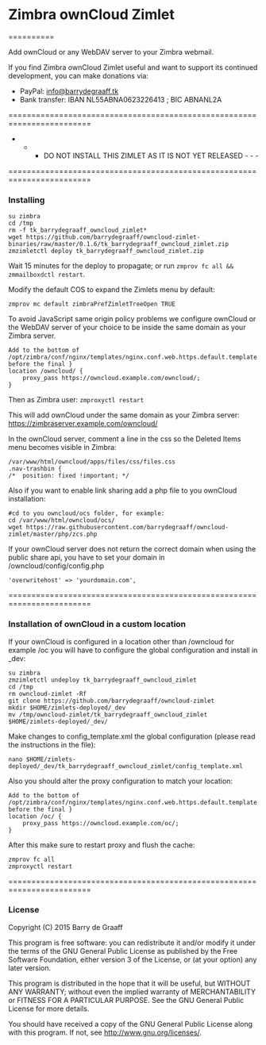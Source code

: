 # Zimbra ownCloud Zimlet
==========

Add ownCloud or any WebDAV server to your Zimbra webmail.

If you find Zimbra ownCloud Zimlet useful and want to support its continued development, you can make donations via:
- PayPal: info@barrydegraaff.tk
- Bank transfer: IBAN NL55ABNA0623226413 ; BIC ABNANL2A

========================================================================


  - - - DO NOT INSTALL THIS ZIMLET AS IT IS NOT YET RELEASED - - -


========================================================================

### Installing

    su zimbra
    cd /tmp
    rm -f tk_barrydegraaff_owncloud_zimlet*
    wget https://github.com/barrydegraaff/owncloud-zimlet-binaries/raw/master/0.1.6/tk_barrydegraaff_owncloud_zimlet.zip
    zmzimletctl deploy tk_barrydegraaff_owncloud_zimlet.zip
    
Wait 15 minutes for the deploy to propagate; or run ```zmprov fc all && zmmailboxdctl restart```.
    
Modify the default COS to expand the Zimlets menu by default:

    zmprov mc default zimbraPrefZimletTreeOpen TRUE

To avoid JavaScript same origin policy problems we configure ownCloud or the WebDAV server of your choice to be inside the same domain as your Zimbra server.

    Add to the bottom of /opt/zimbra/conf/nginx/templates/nginx.conf.web.https.default.template before the final }
    location /owncloud/ {
        proxy_pass https://owncloud.example.com/owncloud/;
    }

Then as Zimbra user: ```zmproxyctl restart```

This will add ownCloud under the same domain as your Zimbra server: https://zimbraserver.example.com/owncloud/ 

In the ownCloud server, comment a line in the css so the Deleted Items menu becomes visible in Zimbra:

    /var/www/html/owncloud/apps/files/css/files.css
    .nav-trashbin {
    /*	position: fixed !important; */
    
Also if you want to enable link sharing add a php file to you ownCloud installation:

    #cd to you owncloud/ocs folder, for example:
    cd /var/www/html/owncloud/ocs/
    wget https://raw.githubusercontent.com/barrydegraaff/owncloud-zimlet/master/php/zcs.php

If your ownCloud server does not return the correct domain when using the public share api, you have to set your domain in  /owncloud/config/config.php   

    'overwritehost' => 'yourdomain.com',    


========================================================================

### Installation of ownCloud in a custom location

If your ownCloud is configured in a location other than /owncloud for example /oc you will have to configure the global configuration and install in _dev:

    su zimbra
    zmzimletctl undeploy tk_barrydegraaff_owncloud_zimlet
    cd /tmp
    rm owncloud-zimlet -Rf
    git clone https://github.com/barrydegraaff/owncloud-zimlet
    mkdir $HOME/zimlets-deployed/_dev
    mv /tmp/owncloud-zimlet/tk_barrydegraaff_owncloud_zimlet $HOME/zimlets-deployed/_dev/

Make changes to config_template.xml the global configuration (please read the instructions in the file):

    nano $HOME/zimlets-deployed/_dev/tk_barrydegraaff_owncloud_zimlet/config_template.xml

Also you should alter the proxy configuration to match your location:

    Add to the bottom of /opt/zimbra/conf/nginx/templates/nginx.conf.web.https.default.template before the final }
    location /oc/ {
        proxy_pass https://owncloud.example.com/oc/;
    }

After this make sure to restart proxy and flush the cache:

    zmprov fc all
    zmproxyctl restart

========================================================================

### License

Copyright (C) 2015  Barry de Graaff

This program is free software: you can redistribute it and/or modify
it under the terms of the GNU General Public License as published by
the Free Software Foundation, either version 3 of the License, or
(at your option) any later version.

This program is distributed in the hope that it will be useful,
but WITHOUT ANY WARRANTY; without even the implied warranty of
MERCHANTABILITY or FITNESS FOR A PARTICULAR PURPOSE.  See the
GNU General Public License for more details.

You should have received a copy of the GNU General Public License
along with this program.  If not, see http://www.gnu.org/licenses/.
